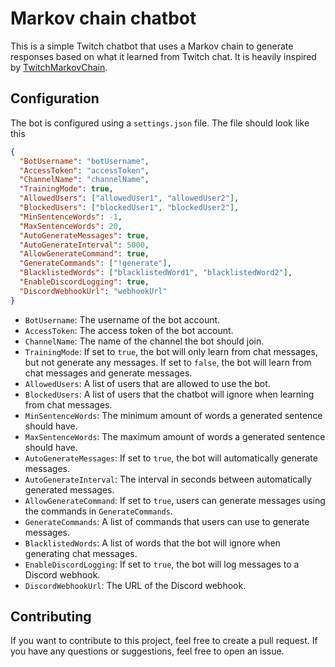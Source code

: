 # Markov chain chatbot

This is a simple Twitch chatbot that uses a Markov chain to generate responses based on what it learned from Twitch chat. It is heavily inspired by [TwitchMarkovChain](https://github.com/tomaarsen/TwitchMarkovChain).

## Configuration

The bot is configured using a `settings.json` file. The file should look like this

```json
{
  "BotUsername": "botUsername",
  "AccessToken": "accessToken",
  "ChannelName": "channelName",
  "TrainingMode": true,
  "AllowedUsers": ["allowedUser1", "allowedUser2"],
  "BlockedUsers": ["blockedUser1", "blockedUser2"],
  "MinSentenceWords": -1,
  "MaxSentenceWords": 20,
  "AutoGenerateMessages": true,
  "AutoGenerateInterval": 5000,
  "AllowGenerateCommand": true,
  "GenerateCommands": ["!generate"],
  "BlacklistedWords": ["blacklistedWord1", "blacklistedWord2"],
  "EnableDiscordLogging": true,
  "DiscordWebhookUrl": "webhookUrl"
}
```

- `BotUsername`: The username of the bot account.
- `AccessToken`: The access token of the bot account.
- `ChannelName`: The name of the channel the bot should join.
- `TrainingMode`: If set to `true`, the bot will only learn from chat messages, but not generate any messages. If set to `false`, the bot will learn from chat messages and generate messages.
- `AllowedUsers`: A list of users that are allowed to use the bot.
- `BlockedUsers`: A list of users that the chatbot will ignore when learning from chat messages.
- `MinSentenceWords`: The minimum amount of words a generated sentence should have.
- `MaxSentenceWords`: The maximum amount of words a generated sentence should have.
- `AutoGenerateMessages`: If set to `true`, the bot will automatically generate messages.
- `AutoGenerateInterval`: The interval in seconds between automatically generated messages.
- `AllowGenerateCommand`: If set to `true`, users can generate messages using the commands in `GenerateCommands`.
- `GenerateCommands`: A list of commands that users can use to generate messages.
- `BlacklistedWords`: A list of words that the bot will ignore when generating chat messages.
- `EnableDiscordLogging`: If set to `true`, the bot will log messages to a Discord webhook.
- `DiscordWebhookUrl`: The URL of the Discord webhook.

## Contributing

If you want to contribute to this project, feel free to create a pull request. If you have any questions or suggestions, feel free to open an issue.

